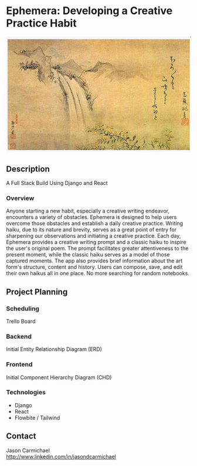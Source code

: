 # Ephemera: Developing a Creative Practice Habit

![](assets/basho_waterfall.png)

## Description
A Full Stack Build Using Django and React

### Overview
Anyone starting a new habit, especially a creative writing endeavor, encounters a variety of obstacles. Ephemera is designed to help users overcome those obstacles and establish a daily creative practice. Writing haiku, due to its nature and brevity, serves as a great point of entry for sharpening our observations and initiating a creative practice. Each day, Ephemera provides a creative writing prompt and a classic haiku to inspire the user's original poem. The prompt facilitates greater attentiveness to the present moment, while the classic haiku serves as a model of those captured moments. The app also provides brief information about the art form's structure, content and history. Users can compose, save, and edit their own haikus all in one place. No more searching for random notebooks.

## Project Planning
### Scheduling
Trello Board

### Backend
Initial Entity Relationship Diagram (ERD)

### Frontend
Initial Component Hierarchy Diagram (CHD)

### Technologies
- Django
- React
- Flowbite / Tailwind

## Contact
Jason Carmichael<br>
http://www.linkedin.com/in/jasondcarmichael
